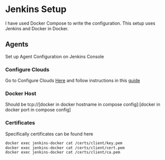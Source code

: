 # Jenkins Setup

I have used Docker Compose to write the configuration. This setup uses Jenkins and Docker in Docker.

## Agents

Set up Agent Configuration on Jenkins Console

### Configure Clouds

Go to Configure Clouds [Here](http://localhost:5353/configureClouds/) and follow instructions in this [guide](https://davelms.medium.com/run-jenkins-in-a-docker-container-part-1-docker-in-docker-7ca75262619d)

### Docker Host

Should be tcp://[docker in docker hostname in compose config]:[docker in docker port in compose config]

### Certificates

Specifically certificates can be found here

```bash
docker exec jenkins-docker cat /certs/client/key.pem
docker exec jenkins-docker cat /certs/client/cert.pem
docker exec jenkins-docker cat /certs/client/ca.pem
```

<!-- 
### Agent Program

Not certain though [here](http://localhost:5353/jnlpJars/agent.jar). Not sure a single build works for all agent instances.

```bash
docker cp path/to/agent.jar jenkins-container/name:/var/jenkins_home/nodes/agent-directory

docker exec -it jenkins-docker mkdir -p var/jenkins_home/nodes/agent-directory/remoting

docker exec -it jenkins-docker java -jar agent.jar -jnlpUrl http://localhost:8080/computer/agent%2Dnode%2D1/jenkins-agent.jnlp -secret 2a888a8e790afc93ea769dd6ce2cdc865ada42d8d12fa30fb137618206b0e2d6 -workDir "/var/jenkins_home/nodes/agent-directory" -failIfWorkDirIsMissing
```

### Agent Directory in Container

```bash
/var/jenkins_home/nodes/**/*
``` -->
